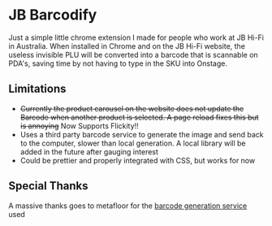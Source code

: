 # JB Barcodify
Just a simple little chrome extension I made for people who work at JB Hi-Fi in Australia. When installed in Chrome and on the JB Hi-Fi website, the useless invisible PLU will be converted into a barcode that is scannable on PDA's, saving time by not having to type in the SKU into Onstage.
## Limitations
- ~~Currently the product carousel on the website does not update the Barcode when another product is selected. A page reload fixes this but is annoying~~ Now Supports Flickity!!
- Uses a third party barcode service to generate the image and send back to the computer, slower than local generation. A local library will be added in the future after gauging interest
- Could be prettier and properly integrated with CSS, but works for now

## Special Thanks
A massive thanks goes to metafloor for the [barcode generation service](https://github.com/metafloor/bwip-js/wiki/Online-Barcode-API) used

